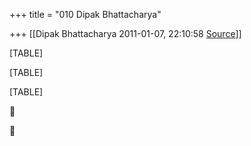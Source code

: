 +++
title = "010 Dipak Bhattacharya"

+++
[[Dipak Bhattacharya	2011-01-07, 22:10:58 [Source](https://groups.google.com/g/bvparishat/c/v31uWqMy4G8)]]



[TABLE]

[TABLE]

[TABLE]





